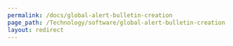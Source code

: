 ```yaml
---
permalink: /docs/global-alert-bulletin-creation
page_path: /Technology/software/global-alert-bulletin-creation
layout: redirect
---
```

